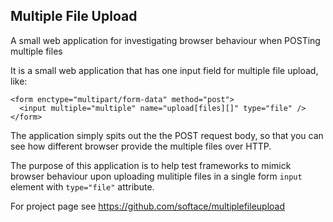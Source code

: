 Multiple File Upload
--------------------

A small web application for investigating browser behaviour when
POSTing multiple files

It is a small web application that has one input field for multiple file upload, like:

    <form enctype="multipart/form-data" method="post">
      <input multiple="multiple" name="upload[files][]" type="file" />
    </form>

The application simply spits out the the POST request body, so that you can see how different browser provide the multiple files over HTTP.

The purpose of this application is to help test frameworks to mimick browser behaviour upon uploading mulitiple files in a single form `input` element with `type="file"` attribute.

For project page see https://github.com/softace/multiplefileupload


